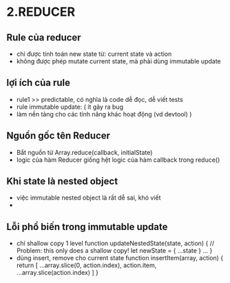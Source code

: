 
# 2.REDUCER

## Rule của reducer

- chỉ được tính toán new state từ: current state và action
- không được phép mutate current state, mà phải dùng immutable update

## lợi ích của rule

- rule1 >> predictable, có nghĩa là code dễ đọc, dễ viết tests
- rule immutable update:
  ( ít gây ra bug
- làm nền tảng cho các tính năng khác hoạt động (vd devtool)
  )

## Nguồn gốc tên Reducer

- Bắt nguồn từ Array.reduce(callback, initialState)
- logic của hàm Reducer giống hệt logic của hàm callback trong reduce()

## Khi state là nested object

- việc immutable nested object là rất dễ sai, khó viết
- [](#tại-sao-immutable-update-logic-lại-khó-viết-khi-state-là-nested-object)

## Lỗi phổ biến trong immutable update

- chỉ shallow copy 1 level
  function updateNestedState(state, action) {
  // Problem: this only does a shallow copy!
  let newState = { ...state }
  ...
  }
- dùng insert, remove cho current state
  function insertItem(array, action) {
  return [
  ...array.slice(0, action.index),
  action.item,
  ...array.slice(action.index)
  ]
  }
